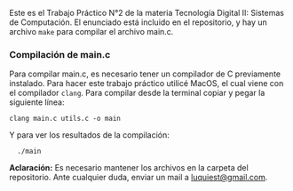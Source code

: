 Este es el Trabajo Práctico N°2 de la materia Tecnología Digital II: Sistemas de Computación. El enunciado está incluido en el repositorio, y hay un archivo ```make``` para compilar el archivo main.c.

### Compilación de main.c
Para compilar main.c, es necesario tener un compilador de C previamente instalado. Para hacer este trabajo práctico utilicé MacOS, el cual viene con el compilador ```clang```. Para compilar desde la terminal copiar y pegar la siguiente línea:
```
clang main.c utils.c -o main
```
Y para ver los resultados de la compilación:
```
  ./main
```
**Aclaración:** Es necesario mantener los archivos en la carpeta del repositorio.
Ante cualquier duda, enviar un mail a luquiest@gmail.com.
